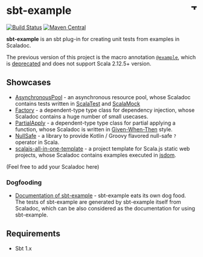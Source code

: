 # sbt-example [<img align="right" src="https://www.thoughtworks.com/imgs/tw-logo.png" title="ThoughtWorks" height="15"/>](http://thoughtworks.com)

[![Build Status](https://travis-ci.org/ThoughtWorksInc/sbt-example.svg)](https://travis-ci.org/ThoughtWorksInc/sbt-example)
[![Maven Central](https://maven-badges.herokuapp.com/maven-central/com.thoughtworks.example/sbt-example/badge.svg)](https://search.maven.org/search?q=g:com.thoughtworks.example%20AND%20a:sbt-example&core=gav)

**sbt-example** is an sbt plug-in for creating unit tests from examples in Scaladoc.

The previous version of this project is the macro annotation [`@example`](https://javadoc.io/page/com.thoughtworks.example/unidoc_2.12/2.0.0/com/thoughtworks/example.html), which is [deprecated](https://github.com/scalameta/scalameta/issues/1182) and does not support Scala 2.12.5+ version.

## Showcases

* [AsynchronousPool](https://javadoc.io/page/com.thoughtworks.raii/asynchronous_2.12/latest/com/thoughtworks/raii/AsynchronousPool$.html) - an asynchronous resource pool, whose Scaladoc contains tests written in [ScalaTest](https://scalatest.org/) and [ScalaMock](https://scalamock.org)
* [Factory](https://javadoc.io/page/com.thoughtworks.feature/the_2.12/latest/com/thoughtworks/feature/Factory.html) - a dependent-type type class for dependency injection, whose Scaladoc contains a huge number of small usecases.
* [PartialApply](https://javadoc.io/page/com.thoughtworks.feature/the_2.12/latest/com/thoughtworks/feature/PartialApply.html) - a dependent-type type class for partial applying a function, whose Scaladoc is written in [Given-When-Then](https://martinfowler.com/bliki/GivenWhenThen.html) style.
* [NullSafe](https://javadoc.io/page/com.thoughtworks.dsl/dsl_2.12/latest/com/thoughtworks/dsl/keywords/NullSafe.html) - a library to provide Kotlin / Groovy flavored null-safe `?` operator in Scala.
* [scalajs-all-in-one-template](https://github.com/Atry/scalajs-all-in-one-template/blob/master/js/src/main/scala/views/Main.scala) - a project template for Scala.js static web projects, whose Scaladoc contains examples executed in [jsdom](https://github.com/jsdom/jsdom).

(Feel free to add your Scaladoc here)

### Dogfooding

* [Documentation of sbt-example](https://oss.sonatype.org/service/local/repositories/public/archive/com/thoughtworks/example/sbt-example_2.12_1.0/9.2.0/sbt-example-9.2.0-javadoc.jar/!/com/thoughtworks/Example$.html) - sbt-example eats its own dog food. The tests of sbt-example are generated by sbt-example itself from Scaladoc, which can be also considered as the documentation for using sbt-example.



## Requirements

* Sbt 1.x
